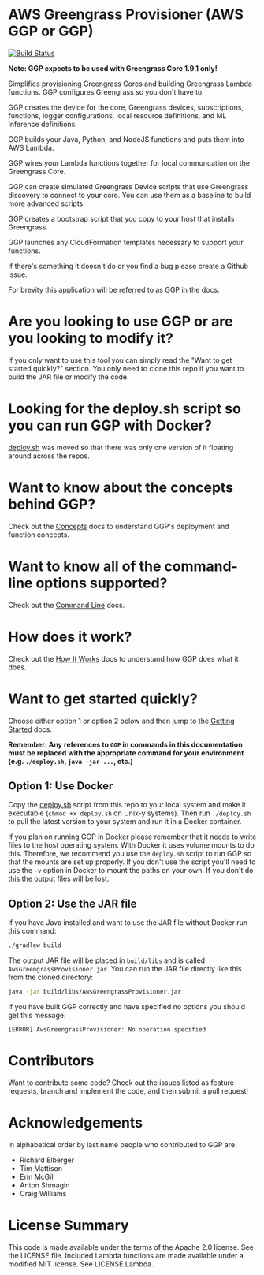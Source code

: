 # AWS Greengrass Provisioner (AWS GGP or GGP)

[![Build Status](https://travis-ci.org/awslabs/aws-greengrass-provisioner.svg?branch=master)](https://travis-ci.org/awslabs/aws-greengrass-provisioner)

**Note: GGP expects to be used with Greengrass Core 1.9.1 only!**

Simplifies provisioning Greengrass Cores and building Greengrass Lambda functions.  GGP configures Greengrass so you don't have to.

GGP creates the device for the core, Greengrass devices, subscriptions, functions, logger configurations, local resource
definitions, and ML Inference definitions.

GGP builds your Java, Python, and NodeJS functions and puts them into AWS Lambda.

GGP wires your Lambda functions together for local communcation on the Greengrass Core.

GGP can create simulated Greengrass Device scripts that use Greengrass discovery to connect to your core.  You can use
them as a baseline to build more advanced scripts.

GGP creates a bootstrap script that you copy to your host that installs Greengrass.

GGP launches any CloudFormation templates necessary to support your functions.

If there's something it doesn't do or you find a bug please create a Github issue.

For brevity this application will be referred to as GGP in the docs.

# Are you looking to use GGP or are you looking to modify it?

If you only want to use this tool you can simply read the "Want to get started quickly?" section.  You only need to
clone this repo if you want to build the JAR file or modify the code.

# Looking for the deploy.sh script so you can run GGP with Docker?

[deploy.sh](https://github.com/aws-samples/aws-greengrass-lambda-functions/blob/master/deploy.sh) was moved so that there was only one version of it floating around across the repos.

# Want to know about the concepts behind GGP?

Check out the [Concepts](/docs/Concepts.md) docs to understand GGP's deployment and function concepts.

# Want to know all of the command-line options supported?

Check out the [Command Line](/docs/CommandLine.md) docs.

# How does it work?

Check out the [How It Works](/docs/HowItWorks.md) docs to understand how GGP does what it does.

# Want to get started quickly?

Choose either option 1 or option 2 below and then jump to the [Getting Started](/docs/GettingStarted.md) docs.

**Remember: Any references to `GGP` in commands in this documentation must be replaced with the appropriate command for
your environment (e.g. `./deploy.sh`, `java -jar ...`, etc.)**

## Option 1: Use Docker

Copy the [deploy.sh](https://github.com/aws-samples/aws-greengrass-lambda-functions/blob/master/deploy.sh) script from this repo to your local system and make it executable (`chmod +x deploy.sh`
on Unix-y systems).  Then run `./deploy.sh` to pull the latest version to your system and run it in a Docker container.

If you plan on running GGP in Docker please remember that it needs to write files to the host operating system.  With
Docker it uses volume mounts to do this.  Therefore, we recommend you use the `deploy.sh` script to run GGP so that the
mounts are set up properly.  If you don't use the script you'll need to use the `-v` option in Docker to mount the paths
on your own.  If you don't do this the output files will be lost.

## Option 2: Use the JAR file

If you have Java installed and want to use the JAR file without Docker run this command:

```bash
./gradlew build
```

The output JAR file will be placed in `build/libs` and is called `AwsGreengrassProvisioner.jar`.  You can run the JAR
file directly like this from the cloned directory:

```bash
java -jar build/libs/AwsGreengrassProvisioner.jar
```

If you have built GGP correctly and have specified no options you should get this message:

```
[ERROR] AwsGreengrassProvisioner: No operation specified
```

# Contributors

Want to contribute some code?  Check out the issues listed as feature requests, branch and implement the code, and then
submit a pull request!

# Acknowledgements

In alphabetical order by last name people who contributed to GGP are:

- Richard Elberger
- Tim Mattison
- Erin McGill
- Anton Shmagin
- Craig Williams

# License Summary

This code is made available under the terms of the Apache 2.0 license. See the LICENSE file.
Included Lambda functions are made available under a modified MIT license. See LICENSE.Lambda.

